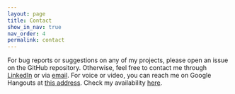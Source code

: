 ```yaml
---
layout: page
title: Contact
show_in_nav: true
nav_order: 4
permalink: contact
---
```

For bug reports or suggestions on any of my projects, please open an issue on the GitHub repository. Otherwise, feel free to contact me through [LinkedIn](https://www.linkedin.com/in/niwalker) or via [email](mailto:nickswalker@icloud.com). For voice or video, you can reach me on Google Hangouts at [this address](mailto:walker.s.nick@gmail.com). Check my availability [here](/calendar).
